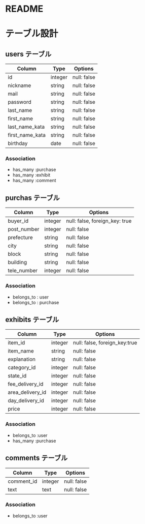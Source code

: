# README

# テーブル設計

## users テーブル

| Column         | Type   | Options     |
| ---------------| ------ | ----------- |
| id             | integer| null: false |
| nickname       | string | null: false |
| mail           | string | null: false |
| password       | string | null: false |
| last_name      | string | null: false |
| first_name     | string | null: false |
| last_name_kata | string | null: false |
| first_name_kata| string | null: false |
| birthday       | date   | null: false |


### Association

- has_many :purchase
- has_many :exhibit
- has_many :comment

## purchas テーブル

| Column      | Type   | Options                         |
| ------------| ------ | --------------------------------|
| buyer_id    | integer| null: false,  foreign_key: true |
| post_number | integer| null: false                     |
| prefecture  | string | null: false                     |
| city        | string | null: false                     |
| block       | string | null: false                     |
| building    | string | null: false                     |
| tele_number | integer| null: false                     |


### Association

- belongs_to : user
- belongs_to : purchase

## exhibits テーブル

| Column          | Type   | Options                        |
| ----------------| ------ | ------------------------------ |
| item_id         | integer| null: false,  foreign_key:true |
| item_name       | string | null: false                    |
| explanation     | string | null: false                    |
| category_id     | integer| null: false                    |
| state_id        | integer| null: false                    |
| fee_delivery_id | integer| null: false                    |
| area_delivery_id| integer| null: false                    |
| day_delivery_id | integer| null: false                    |
| price           | integer| null: false                    |


### Association

- belongs_to :user
- has_many :purchase 

## comments テーブル

| Column     | Type       | Options     |
| ---------- | ---------- | ------------|
| comment_id | integer    | null: false |
| text       | text       | null: false |

### Association

- belongs_to :user